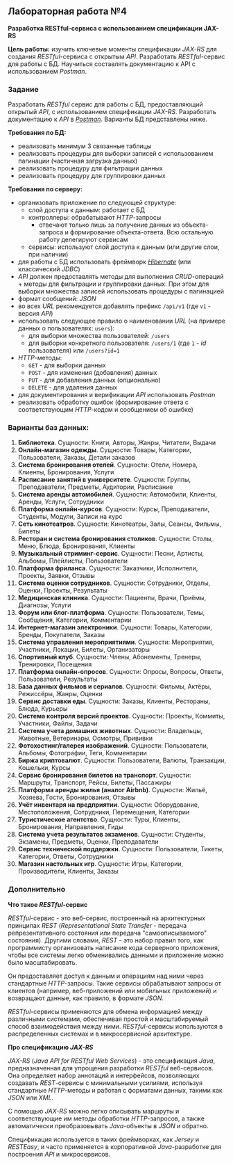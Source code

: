 ## Лабораторная работа №4

**Разработка RESTful-сервиса с использованием спецификации JAX-RS**

**Цель работы:** изучить ключевые моменты спецификации *JAX-RS* для создания *RESTful*-сервиса с открытым *API*. Разработать *RESTful*-сервис для работы с БД. Научиться составлять документацию к API с использованием *Postman*. 
 
### Задание

Разработать *RESTful* сервис для работы с БД, предоставляющий открытый *API*, с использованием спецификации *JAX-RS*. Разработать документацию к *API* в [*Postman*](https://www.postman.com/). Варианты БД представлены ниже.

**Требования по БД:**
- реализовать минимум 3 связанные таблицы
- реализовать процедуры для выборки записей с использованием пагинации (частичная загрузка данных)
- реализовать процедуру для фильтрации данных
- реализовать процедуру для группировки данных

**Требования по серверу:**
- организовать приложение по следующей структуре:
	- слой доступа к данным: работает с БД
	- контроллеры: обрабатывают *HTTP*-запросы
		- отвечают только лишь за получение данных из объекта-запроса и формирование объекта-ответа. Всю остальную работу делегируют сервисам
	- сервисы: используют слой доступа к данным (или другие слои, при наличии)
- для работы с БД использовать фреймворк [*Hibernate*](https://hibernate.org/) (или классический *JDBC*)
- *API* должен предоставлять методы для выполнения *CRUD*-операций + методы для фильтрации и группировки данных. При этом для выборки множества записей использовать процедуры с пагинацией
- формат сообщений: *JSON*
- во всех *URL* рекомендуется добавлять префикс `/api/v1` (где `v1` - версия *API*)
- использовать следующее правило о наименовании *URL* (на примере данных о пользователях: `users`):
	- для выборки множества пользователей: `/users`
	- для выборки конкретного пользователя: `/users/1` (где `1` - *id* пользователя) или `/users?id=1`
- *HTTP*-методы:
	- `GET` - для выборки данных
	- `POST` - для изменения (добавления) данных
	- `PUT` - для добавления данных (опционально)
	- `DELETE` - для удаления данных
- для документирования и верификации *API* использовать *Postman*
- реализовать обработку ошибок (формирование ответа с соответствующим *HTTP*-кодом и сообщением об ошибке)

### Варианты баз данных:

1. **Библиотека**. Сущности: Книги, Авторы, Жанры, Читатели, Выдачи
2. **Онлайн-магазин одежды**. Сущности: Товары, Категории, Пользователи, Заказы, Детали заказов
3. **Система бронирования отелей**. Сущности: Отели, Номера, Клиенты, Бронирования, Услуги
4. **Расписание занятий в университете**. Сущности: Группы, Преподаватели, Предметы, Аудитории, Расписание
5. **Система аренды автомобилей**. Сущности: Автомобили, Клиенты, Аренды, Услуги, Сотрудники
6. **Платформа онлайн-курсов**. Сущности: Курсы, Преподаватели, Студенты, Модули, Записи на курс
7. **Сеть кинотеатров**. Сущности: Кинотеатры, Залы, Сеансы, Фильмы, Билеты
8. **Ресторан и система бронирования столиков**. Сущности: Столы, Меню, Блюда, Бронирования, Клиенты
9. **Музыкальный стриминг-сервис**. Сущности: Песни, Артисты, Альбомы, Плейлисты, Пользователи
10. **Платформа фриланса**. Сущности: Заказчики, Исполнители, Проекты, Заявки, Отзывы
11. **Система оценки сотрудников**. Сущности: Сотрудники, Отделы, Оценки, Проекты, Результаты
12. **Медицинская клиника**. Сущности: Пациенты, Врачи, Приёмы, Диагнозы, Услуги
13. **Форум или блог-платформа**. Сущности: Пользователи, Темы, Сообщения, Категории, Комментарии
14. **Интернет-магазин электроники**. Сущности: Товары, Категории, Бренды, Покупатели, Заказы
15. **Система управления мероприятиями**. Сущности: Мероприятия, Участники, Локации, Билеты, Организаторы
16. **Спортивный клуб**. Сущности: Члены, Абонементы, Тренеры, Тренировки, Посещения
17. **Платформа онлайн-опросов**. Сущности: Опросы, Вопросы, Ответы, Пользователи, Результаты
18. **База данных фильмов и сериалов**. Сущности: Фильмы, Актёры, Режиссёры, Жанры, Оценки
19. **Сервис доставки еды**. Сущности: Заказы, Клиенты, Рестораны, Блюда, Курьеры
20. **Система контроля версий проектов**. Сущности: Проекты, Коммиты, Участники, Файлы, Задачи
21. **Система учета домашних животных**. Сущности: Владельцы, Животные, Ветеринары, Осмотры, Прививки
22. **Фотохостинг/галерея изображений**. Сущности: Пользователи, Альбомы, Фотографии, Теги, Комментарии
23. **Биржа криптовалют**. Сущности: Пользователи, Валюты, Транзакции, Кошельки, Курсы
24. **Сервис бронирования билетов на транспорт**. Сущности: Маршруты, Транспорт, Рейсы, Билеты, Пассажиры
25. **Платформа аренды жилья (аналог Airbnb)**. Сущности: Жильё, Хозяева, Гости, Бронирования, Отзывы
26. **Учёт инвентаря на предприятии**. Сущности: Оборудование, Местоположения, Сотрудники, Перемещения, Категории
27. **Туристическое агентство**. Сущности: Туры, Клиенты, Бронирования, Направления, Гиды
28. **Система учета результатов экзаменов**. Сущности: Студенты, Экзамены, Предметы, Оценки, Преподаватели
29. **Сервис технической поддержки**. Сущности: Пользователи, Тикеты, Категории, Ответы, Сотрудники
30. **Магазин настольных игр**. Сущности: Игры, Категории, Производители, Клиенты, Заказы

### Дополнительно

**Что такое *RESTful*-сервис**

*RESTful*-сервис - это веб-сервис, построенный на архитектурных принципах *REST* (*Representational State Transfer* - передача репрезентативного состояния или передача "самоописываемого" состояния). Другими словами, *REST* - это набор правил того, как программисту организовать написание кода серверного приложения, чтобы все системы легко обменивались данными и приложение можно было масштабировать.

Он предоставляет доступ к данным и операциям над ними через стандартные *HTTP*-запросы. Такие сервисы обрабатывают запросы от клиентов (например, веб-приложений или мобильных приложений) и возвращают данные, как правило, в формате *JSON*. 

*RESTful*-сервисы применяются для обмена информацией между различными системами, обеспечивая простой и масштабируемый способ взаимодействия между ними. *RESTful*-сервисы используются в распределенных системах и в микросервисной архитектуре.

**Про спецификацию *JAX-RS***

*JAX-RS* (*Java API for RESTful Web Services*) - это спецификация *Java*, предназначенная для упрощения разработки *RESTful* веб-сервисов. Она определяет набор аннотаций и интерфейсов, позволяющих создавать *REST*-сервисы с минимальными усилиями, используя стандартные *HTTP*-методы и работая с форматами данных, такими как *JSON* или *XML*. 

С помощью *JAX-RS* можно легко описывать маршруты и соответствующие им методы обработки *HTTP*-запросов, а также автоматически преобразовывать *Java*-объекты в *JSON* и обратно. 

Спецификация используется в таких фреймворках, как *Jersey* и *RESTEasy*, и часто применяется в корпоративной *Java*-разработке для построения *API* и микросервисов.
